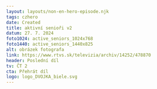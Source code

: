 ```yaml
---
layout: layouts/non-en-hero-episode.njk
tags: czhero
date: Created
title: aktivní senioři v2
datum: 27. 7. 2024
foto1024: active_seniors_1024x768
foto1440: active_seniors_1440x825
alt: obrázek fotografa
link: https://www.rtvs.sk/televizia/archiv/14252/478870
header: Poslední díl
tv: ČT 2
cta: Přehrát díl
logo: logo_DVOJKA_biele.svg
---
```

